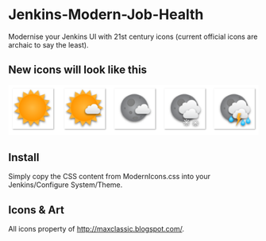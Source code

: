 # Jenkins-Modern-Job-Health

Modernise your Jenkins UI with 21st century icons (current official icons are archaic to say the least).

## New icons will look like this
![screenshot image](screenshot.png)

## Install 
Simply copy the CSS content from ModernIcons.css into your Jenkins/Configure System/Theme.

## Icons & Art
All icons property of http://maxclassic.blogspot.com/.

